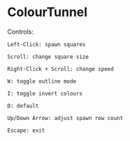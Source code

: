 # ColourTunnel

Controls:

	Left-Click: spawn squares

	Scroll: change square size

	Right-Click + Scroll: change speed

	W: toggle outline mode

	I: toggle invert colours

	D: default

	Up/Down Arrow: adjust spawn row count

	Escape: exit
